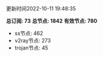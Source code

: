 更新时间2022-10-11 19:48:35

**总订阅: 73**
**总节点: 1842**
**有效节点: 780**
- ss节点: 462
- v2ray节点: 273
- trojan节点: 45
